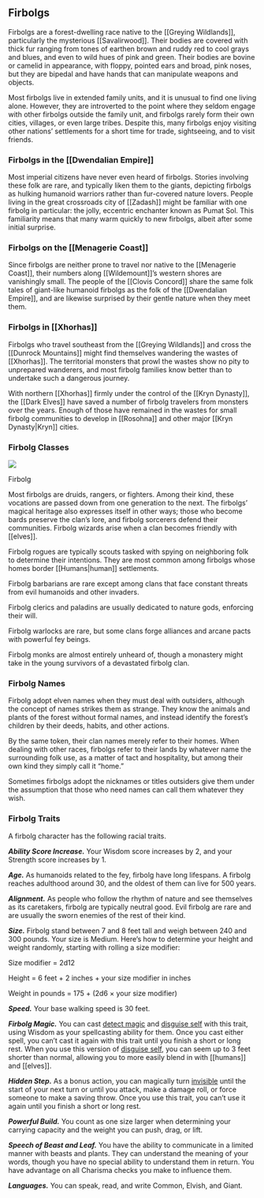 ## Firbolgs

Firbolgs are a forest-dwelling race native to the [[Greying Wildlands]], particularly the mysterious [[Savalirwood]]. Their bodies are covered with thick fur ranging from tones of earthen brown and ruddy red to cool grays and blues, and even to wild hues of pink and green. Their bodies are bovine or camelid in appearance, with floppy, pointed ears and broad, pink noses, but they are bipedal and have hands that can manipulate weapons and objects.

Most firbolgs live in extended family units, and it is unusual to find one living alone. However, they are introverted to the point where they seldom engage with other firbolgs outside the family unit, and firbolgs rarely form their own cities, villages, or even large tribes. Despite this, many firbolgs enjoy visiting other nations’ settlements for a short time for trade, sightseeing, and to visit friends.

### Firbolgs in the [[Dwendalian Empire]]

Most imperial citizens have never even heard of firbolgs. Stories involving these folk are rare, and typically liken them to the giants, depicting firbolgs as hulking humanoid warriors rather than fur-covered nature lovers. People living in the great crossroads city of [[Zadash]] might be familiar with one firbolg in particular: the jolly, eccentric enchanter known as Pumat Sol. This familiarity means that many warm quickly to new firbolgs, albeit after some initial surprise.

### Firbolgs on the [[Menagerie Coast]]

Since firbolgs are neither prone to travel nor native to the [[Menagerie Coast]], their numbers along [[Wildemount]]’s western shores are vanishingly small. The people of the [[Clovis Concord]] share the same folk tales of giant-like humanoid firbolgs as the folk of the [[Dwendalian Empire]], and are likewise surprised by their gentle nature when they meet them.

### Firbolgs in [[Xhorhas]]

Firbolgs who travel southeast from the [[Greying Wildlands]] and cross the [[Dunrock Mountains]] might find themselves wandering the wastes of [[Xhorhas]]. The territorial monsters that prowl the wastes show no pity to unprepared wanderers, and most firbolg families know better than to undertake such a dangerous journey.

With northern [[Xhorhas]] firmly under the control of the [[Kryn Dynasty]], the [[Dark Elves]] have saved a number of firbolg travelers from monsters over the years. Enough of those have remained in the wastes for small firbolg communities to develop in [[Rosohna]] and other major [[Kryn Dynasty|Kryn]] cities.

### Firbolg Classes

[![](https://media.dndbeyond.com/compendium-images/egtw/yDOyqyOocErRgYJK/04-08.png)](https://media.dndbeyond.com/compendium-images/egtw/yDOyqyOocErRgYJK/04-08.png)

Firbolg

Most firbolgs are druids, rangers, or fighters. Among their kind, these vocations are passed down from one generation to the next. The firbolgs’ magical heritage also expresses itself in other ways; those who become bards preserve the clan’s lore, and firbolg sorcerers defend their communities. Firbolg wizards arise when a clan becomes friendly with [[elves]].

Firbolg rogues are typically scouts tasked with spying on neighboring folk to determine their intentions. They are most common among firbolgs whose homes border [[Humans|human]] settlements.

Firbolg barbarians are rare except among clans that face constant threats from evil humanoids and other invaders.

Firbolg clerics and paladins are usually dedicated to nature gods, enforcing their will.

Firbolg warlocks are rare, but some clans forge alliances and arcane pacts with powerful fey beings.

Firbolg monks are almost entirely unheard of, though a monastery might take in the young survivors of a devastated firbolg clan.

### Firbolg Names

Firbolg adopt elven names when they must deal with outsiders, although the concept of names strikes them as strange. They know the animals and plants of the forest without formal names, and instead identify the forest’s children by their deeds, habits, and other actions.

By the same token, their clan names merely refer to their homes. When dealing with other races, firbolgs refer to their lands by whatever name the surrounding folk use, as a matter of tact and hospitality, but among their own kind they simply call it “home.”

Sometimes firbolgs adopt the nicknames or titles outsiders give them under the assumption that those who need names can call them whatever they wish.

### Firbolg Traits

A firbolg character has the following racial traits.

_**Ability Score Increase.**_ Your Wisdom score increases by 2, and your Strength score increases by 1.

_**Age.**_ As humanoids related to the fey, firbolg have long lifespans. A firbolg reaches adulthood around 30, and the oldest of them can live for 500 years.

_**Alignment.**_ As people who follow the rhythm of nature and see themselves as its caretakers, firbolg are typically neutral good. Evil firbolg are rare and are usually the sworn enemies of the rest of their kind.

_**Size.**_ Firbolg stand between 7 and 8 feet tall and weigh between 240 and 300 pounds. Your size is Medium. Here’s how to determine your height and weight randomly, starting with rolling a size modifier:

Size modifier = 2d12

Height = 6 feet + 2 inches + your size modifier in inches

Weight in pounds = 175 + (2d6 × your size modifier)

_**Speed.**_ Your base walking speed is 30 feet.

_**Firbolg Magic.**_ You can cast [detect magic](https://www.dndbeyond.com/spells/detect-magic) and [disguise self](https://www.dndbeyond.com/spells/disguise-self) with this trait, using Wisdom as your spellcasting ability for them. Once you cast either spell, you can’t cast it again with this trait until you finish a short or long rest. When you use this version of [disguise self](https://www.dndbeyond.com/spells/disguise-self), you can seem up to 3 feet shorter than normal, allowing you to more easily blend in with [[humans]] and [[elves]].

_**Hidden Step.**_ As a bonus action, you can magically turn [invisible](https://www.dndbeyond.com/compendium/rules/basic-rules/appendix-a-conditions#Invisible) until the start of your next turn or until you attack, make a damage roll, or force someone to make a saving throw. Once you use this trait, you can’t use it again until you finish a short or long rest.

_**Powerful Build.**_ You count as one size larger when determining your carrying capacity and the weight you can push, drag, or lift.

_**Speech of Beast and Leaf.**_ You have the ability to communicate in a limited manner with beasts and plants. They can understand the meaning of your words, though you have no special ability to understand them in return. You have advantage on all Charisma checks you make to influence them.

_**Languages.**_ You can speak, read, and write Common, Elvish, and Giant.